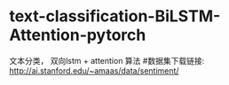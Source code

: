 # text-classification-BiLSTM-Attention-pytorch
文本分类， 双向lstm + attention 算法
#数据集下载链接: http://ai.stanford.edu/~amaas/data/sentiment/
